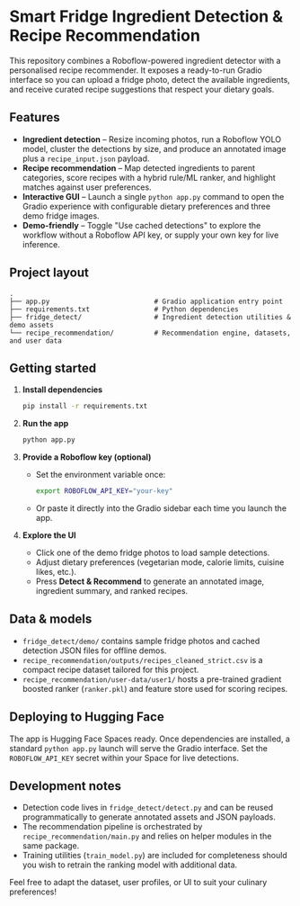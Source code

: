 # Smart Fridge Ingredient Detection & Recipe Recommendation

This repository combines a Roboflow-powered ingredient detector with a personalised recipe recommender. It exposes a ready-to-run Gradio interface so you can upload a fridge photo, detect the available ingredients, and receive curated recipe suggestions that respect your dietary goals.

## Features

- **Ingredient detection** – Resize incoming photos, run a Roboflow YOLO model, cluster the detections by size, and produce an annotated image plus a `recipe_input.json` payload.
- **Recipe recommendation** – Map detected ingredients to parent categories, score recipes with a hybrid rule/ML ranker, and highlight matches against user preferences.
- **Interactive GUI** – Launch a single `python app.py` command to open the Gradio experience with configurable dietary preferences and three demo fridge images.
- **Demo-friendly** – Toggle "Use cached detections" to explore the workflow without a Roboflow API key, or supply your own key for live inference.

## Project layout

```
.
├── app.py                          # Gradio application entry point
├── requirements.txt                # Python dependencies
├── fridge_detect/                  # Ingredient detection utilities & demo assets
└── recipe_recommendation/          # Recommendation engine, datasets, and user data
```

## Getting started

1. **Install dependencies**

   ```bash
   pip install -r requirements.txt
   ```

2. **Run the app**

   ```bash
   python app.py
   ```

3. **Provide a Roboflow key (optional)**

   - Set the environment variable once:

     ```bash
     export ROBOFLOW_API_KEY="your-key"
     ```

   - Or paste it directly into the Gradio sidebar each time you launch the app.

4. **Explore the UI**

   - Click one of the demo fridge photos to load sample detections.
   - Adjust dietary preferences (vegetarian mode, calorie limits, cuisine likes, etc.).
   - Press **Detect & Recommend** to generate an annotated image, ingredient summary, and ranked recipes.

## Data & models

- `fridge_detect/demo/` contains sample fridge photos and cached detection JSON files for offline demos.
- `recipe_recommendation/outputs/recipes_cleaned_strict.csv` is a compact recipe dataset tailored for this project.
- `recipe_recommendation/user-data/user1/` hosts a pre-trained gradient boosted ranker (`ranker.pkl`) and feature store used for scoring recipes.

## Deploying to Hugging Face

The app is Hugging Face Spaces ready. Once dependencies are installed, a standard `python app.py` launch will serve the Gradio interface. Set the `ROBOFLOW_API_KEY` secret within your Space for live detections.

## Development notes

- Detection code lives in `fridge_detect/detect.py` and can be reused programmatically to generate annotated assets and JSON payloads.
- The recommendation pipeline is orchestrated by `recipe_recommendation/main.py` and relies on helper modules in the same package.
- Training utilities (`train_model.py`) are included for completeness should you wish to retrain the ranking model with additional data.

Feel free to adapt the dataset, user profiles, or UI to suit your culinary preferences!
